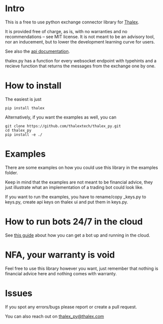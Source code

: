 # Intro

This is a free to use python exchange connector library for [Thalex](https://www.thalex.com).

It is provided free of charge, as is, with no warranties and no recommendations – see MIT license.
It is not meant to be an advisory tool, nor an inducement, but to lower the development learning curve for users.

See also the [api documentation](https://www.thalex.com/docs/).

thalex.py has a function for every websocket endpoint with typehints and a recieve function 
that returns the messages from the exchange one by one.

# How to install

The easiest is just
```
pip install thalex
```

Alternatively, if you want the examples as well, you can
```
git clone https://github.com/thalextech/thalex_py.git
cd thalex_py
pip install -e ./
```

# Examples

There are some examples on how you could use this library in the examples folder.

Keep in mind that the examples are not meant to be financial advice,
they just illustrate what an implementation of a trading bot could look like.

If you want to run the examples, you have to rename/copy _keys.py to keys.py, 
create api keys on thalex ui and put them in keys.py.

# How to run bots 24/7 in the cloud

See [this guide](https://thalex.com/blog/how-to-run-a-thalex-bot-on-aws) 
about how you can get a bot up and running in the cloud.

# NFA, your warranty is void

Feel free to use this library however you want, just remember that nothing is financial advice here and
nothing comes with warranty.

# Issues

If you spot any errors/bugs please report or create a pull request.

You can also reach out on thalex_py@thalex.com
